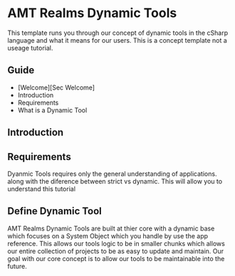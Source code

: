 # AMT Realms Dynamic Tools

This template runs you through our concept of dynamic tools in the cSharp language and what it means for our users. This is a concept template not a useage tutorial.

## Guide
- [Welcome][Sec Welcome]
- Introduction
- Requirements
- What is a Dynamic Tool

## Introduction

## Requirements

Dyanmic Tools requires only the general understanding of applications. along with the diference between strict vs dynamic. This will allow you to understand this tutorial

## Define Dynamic Tool

AMT Realms Dynamic Tools are built at thier core with a dynamic base which focuses on a System Object which you handle by use the app reference. This allows our tools logic to be in smaller chunks which allows our entire collection of projects to be as easy to update and maintain. Our goal with our core concept is to allow our tools to be maintainable into the future.